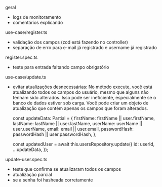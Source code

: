geral
- logs de monitoramento
- comentários explicando

use-case/register.ts
- validação dos campos (zod está fazendo no controller)
- separação de erro para e-mail já registrado e username já registrado

register.spec.ts
- teste para entrada faltando campo obrigatório

use-case/update.ts
- evitar atualizações desnecessárias: No método execute, você está atualizando todos os campos do usuário, mesmo que alguns não tenham sido alterados. Isso pode ser ineficiente, especialmente se o banco de dados estiver sob carga. Você pode criar um objeto de atualização que contém apenas os campos que foram alterados.

    const updateData: Partial<User> = {
      firstName: firstName || user.firstName,
      lastName: lastName || user.lastName,
      userName: userName || user.userName,
      email: email || user.email,
      passwordHash: passwordHash || user.passwordHash,
    };

    const updatedUser = await this.usersRepository.update({
      id: userId,
      ...updateData,
    });

update-user.spec.ts
- teste que confirma se atualizaram todos os campos
- atualização parcial
- se a senha foi hasheada corretamente
